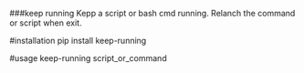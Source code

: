 ###keep running
Kepp a script or bash cmd running. Relanch the command or script when exit.

#installation
pip install keep-running

#usage
keep-running script_or_command

